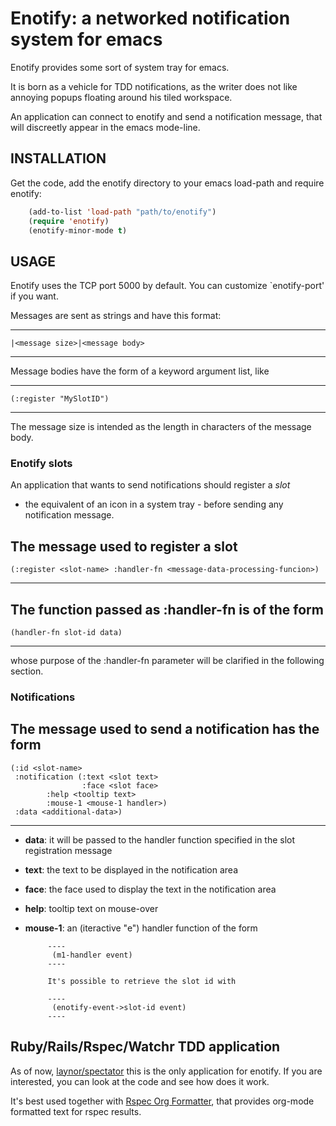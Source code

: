 # Enotify: a networked notification system for emacs

Enotify provides some sort of system tray for emacs.

It is born as a vehicle for TDD notifications, as the writer does not like annoying popups floating around his tiled workspace.

An application can connect to enotify and send a notification message, that will discreetly appear in the emacs mode-line.

## INSTALLATION 

Get the code, add the enotify directory to your emacs load-path and require enotify:

```lisp
	(add-to-list 'load-path "path/to/enotify")
    (require 'enotify)
    (enotify-minor-mode t)
```

## USAGE
Enotify uses the TCP port 5000 by default. You can customize `enotify-port' if you want.

Messages are sent as strings and have this format:

----------------
    |<message size>|<message body>
----------------

Message bodies have the form of a keyword argument list, like 

---
	(:register "MySlotID")
---

The message size is intended as the length in characters of the message body.

### Enotify slots

An application that wants to send notifications should register a *slot*
- the equivalent of an icon in a system tray - before sending any notification message.

The message used to register a slot
----
	(:register <slot-name> :handler-fn <message-data-processing-funcion>)
----

The function passed as :handler-fn is of the form
----
	(handler-fn slot-id data)
----
whose purpose of the :handler-fn parameter will be clarified in the following section.

### Notifications

The message used to send a notification has the form 
----
	(:id <slot-name>
	 :notification (:text <slot text>
	                :face <slot face>
			:help <tooltip text>
			:mouse-1 <mouse-1 handler>)
	 :data <additional-data>)
----

- **data**: it will be passed to the handler function specified in the slot registration message
- **text**: the text to be displayed in the notification area
- **face**: the face used to display the text in the notification area
- **help**: tooltip text on mouse-over
- **mouse-1**: an (iteractive "e") handler function of the form 

  	       ----
			(m1-handler event)            
	       ----

	       It's possible to retrieve the slot id with

	       ----
			(enotify-event->slot-id event)
	       ----

## Ruby/Rails/Rspec/Watchr TDD application
As of now, [laynor/spectator][laynor/spectator] this is the only application for enotify.
If you are interested, you can look at the code and see how does it work.

It's best used together with [Rspec Org Formatter][RspecOrgFormatter], that provides
org-mode formatted text for rspec results.

[laynor/spectator]: https://github.com/laynor/spectator
[RspecOrgFormatter]: https://github.com/laynor/rspec_org_formatter

